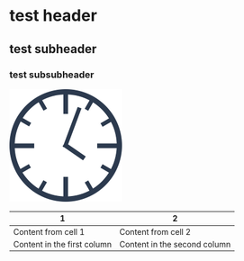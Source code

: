 # test header

## test subheader

### test subsubheader

![clock](images/clock.png)

1 | 2
------------ | -------------
Content from cell 1 | Content from cell 2
Content in the first column | Content in the second column

<script src="https://ajax.googleapis.com/ajax/libs/jquery/1.11.3/jquery.min.js"></script>
